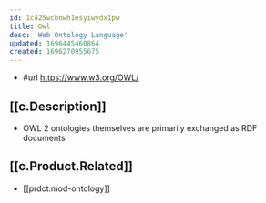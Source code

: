 ```yaml
---
id: 1c425wcbnwh1esyiwydx1pw
title: Owl
desc: 'Web Ontology Language'
updated: 1696445460864
created: 1696270955675
---
```


- #url https://www.w3.org/OWL/

## [[c.Description]]

- OWL 2 ontologies themselves are primarily exchanged as RDF documents

## [[c.Product.Related]]

- [[prdct.mod-ontology]]